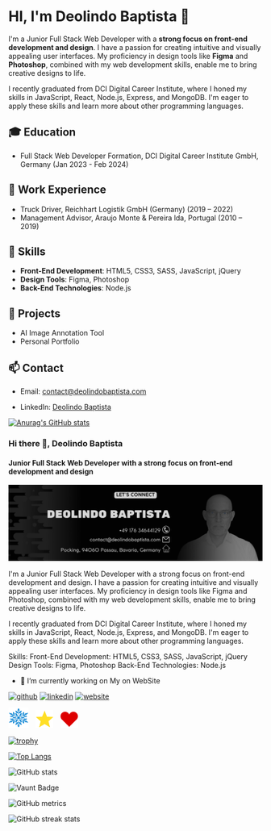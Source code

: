 # HI, I'm Deolindo Baptista 👋

I'm a Junior Full Stack Web Developer with a **strong focus on front-end development and design**. I have a passion for creating intuitive and visually appealing user interfaces. My proficiency in design tools like **Figma** and **Photoshop**, combined with my web development skills, enable me to bring creative designs to life.

I recently graduated from DCI Digital Career Institute, where I honed my skills in JavaScript, React, Node.js, Express, and MongoDB. I'm eager to apply these skills and learn more about other programming languages.

## 🎓 Education

- Full Stack Web Developer Formation, DCI Digital Career Institute GmbH, Germany (Jan 2023 - Feb 2024)

## 💼 Work Experience

- Truck Driver, Reichhart Logistik GmbH (Germany) (2019 – 2022)
- Management Advisor, Araujo Monte & Pereira lda, Portugal (2010 – 2019)

## 🚀 Skills

- **Front-End Development**: HTML5, CSS3, SASS, JavaScript, jQuery
- **Design Tools**: Figma, Photoshop
- **Back-End Technologies**: Node.js

## 📂 Projects

- AI Image Annotation Tool
- Personal Portfolio

## 📫 Contact

- Email: contact@deolindobaptista.com

- LinkedIn: [Deolindo Baptista](https://www.linkedin.com/in/deolindobaptista/)






[![Anurag's GitHub stats](https://github-readme-stats.vercel.app/api?username=Deobap73)](https://github.com/anuraghazra/github-readme-stats)



### Hi there 👋, Deolindo Baptista
####  Junior Full Stack Web Developer with a strong focus on front-end development and design
![ Junior Full Stack Web Developer with a strong focus on front-end development and design](https://github.com/Deobap73/Deobap73Pictures/blob/main/Assets/GitHub%20Banner.png)

I'm a Junior Full Stack Web Developer with a strong focus on front-end development and design. I have a passion for creating intuitive and visually appealing user interfaces. My proficiency in design tools like Figma and Photoshop, combined with my web development skills, enable me to bring creative designs to life.

I recently graduated from DCI Digital Career Institute, where I honed my skills in JavaScript, React, Node.js, Express, and MongoDB. I'm eager to apply these skills and learn more about other programming languages.

Skills: Front-End Development: HTML5, CSS3, SASS, JavaScript, jQuery Design Tools: Figma, Photoshop Back-End Technologies: Node.js

- 🔭 I’m currently working on My on WebSite 


[<img src='https://cdn.jsdelivr.net/npm/simple-icons@3.0.1/icons/github.svg' alt='github' height='40'>](https://github.com/Deobap73)  [<img src='https://cdn.jsdelivr.net/npm/simple-icons@3.0.1/icons/linkedin.svg' alt='linkedin' height='40'>](https://www.linkedin.com/in/https://www.linkedin.com/in/deolindobaptista//)  [<img src='https://cdn.jsdelivr.net/npm/simple-icons@3.0.1/icons/icloud.svg' alt='website' height='40'>](www.deolindobaptista.com)  

<a href='https://archiveprogram.github.com/'><img src='https://raw.githubusercontent.com/acervenky/animated-github-badges/master/assets/acbadge.gif' width='40' height='40'></a> <a href='https://stars.github.com/'><img src='https://raw.githubusercontent.com/acervenky/animated-github-badges/master/assets/starbadge.gif' width='35' height='35'></a> <a href='https://docs.github.com/en/github/supporting-the-open-source-community-with-github-sponsors'><img src='https://raw.githubusercontent.com/acervenky/animated-github-badges/master/assets/sponsorbadge.gif' width='35' height='35'></a> 

[![trophy](https://github-profile-trophy.vercel.app/?username=Deobap73)](https://github.com/ryo-ma/github-profile-trophy)

[![Top Langs](https://github-readme-stats.vercel.app/api/top-langs/?username=Deobap73)](https://github.com/anuraghazra/github-readme-stats)

![GitHub stats](https://github-readme-stats.vercel.app/api?username=Deobap73&show_icons=true&count_private=true)  

![Vaunt Badge](https://api.vaunt.dev/v1/github/entities/Deobap73/contributions?format=svg&private=true)  

![GitHub metrics](https://metrics.lecoq.io/Deobap73)  

![GitHub streak stats](https://streak-stats.demolab.com/?user=Deobap73)  



